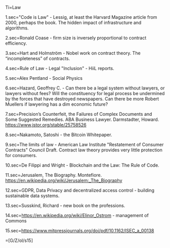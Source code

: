 Ti=Law

1.sec="Code is Law" - Lessig, at least the Harvard Magazine article from 2000, perhaps the book.  The hidden impact of infrastructure and algorithms.

2.sec=Ronald Coase - firm size is inversely proportional to contract efficiency.

3.sec=Hart and Holmström - Nobel work on contract theory.  The “incompleteness” of contracts.

4.sec=Rule of Law - Legal "Inclusion" - HiiL reports.  

5.sec=Alex Pentland - Social Physics

6.sec=Hazard, Geoffrey C. - Can there be a legal system without lawyers, or lawyers without fees?  Will the constituency for legal process be undermined by the forces that have destroyed newspapers.  Can there be more Robert Muellers if lawyering has a dim economic future?

7.sec=Precision’s Counterfeit, the Failures of Complex Documents and Some Suggested Remedies.  ABA Business Lawyer.  Darmstadter, Howard. https://www.jstor.org/stable/25758526

8.sec=Nakamoto, Satoshi - the Bitcoin Whitepaper.

9.sec=The limits of law - American Law Institute "Restatement of Consumer Contracts" Council Draft. Contract law theory provides very little protection for consumers.

10.sec=De Filippi and Wright - Blockchain and the Law: The Rule of Code.

11.sec=Jerusalem, The Biography.  Montefiore.  https://en.wikipedia.org/wiki/Jerusalem:_The_Biography

12.sec=GDPR, Data Privacy and decentralized access control - building sustainable data systems.

13.sec=Susskind, Richard - new book on the professions.

14.sec=https://en.wikipedia.org/wiki/Elinor_Ostrom - management of Commons

15.sec=https://www.mitpressjournals.org/doi/pdf/10.1162/ISEC_a_00138



=[G/Z/ol/s15]
